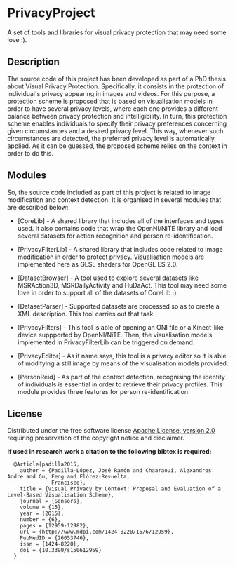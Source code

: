 PrivacyProject
=============
A set of tools and libraries for visual privacy protection that may need some love :). 

Description
-----------
The source code of this project has been developed as part of a PhD thesis about Visual Privacy Protection.
Specifically, it consists in the protection of individual's privacy appearing in images and videos. For this
purpose, a protection scheme is proposed that is based on visualisation models in order to have several privacy
levels, where each one provides a different balance between privacy protection and intelligibility. In turn,
this protection scheme enables individuals to specify their privacy preferences concerning given circumstances
and a desired privacy level. This way, whenever such circumstances are detected, the preferred privacy level is
automatically applied. As it can be guessed, the proposed scheme relies on the context in order to do this.

Modules
-------
So, the source code included as part of this project is related to image modification and context detection. It is organised in several modules that are described below:

* [CoreLib] - A shared library that includes all of the interfaces and types used. It also contains code that wrap the OpenNI/NiTE library and load several datasets for action recognition and person re-identification.

* [PrivacyFilterLib] - A shared library that includes code related to image modification in order to protect privacy. Visualisation models are implemented here as GLSL shaders for OpenGL ES 2.0.

* [DatasetBrowser] - A tool used to explore several datasets like MSRAction3D, MSRDailyActivity and HuDaAct. This tool may need some love in order to support all of the datasets of CoreLib :).

* [DatasetParser] - Supported datasets are processed so as to create a XML description. This tool carries out that task.

* [PrivacyFilters] - This tool is able of opening an ONI file or a Kinect-like device suppported by OpenNI/NiTE. Then, the visualisation models implemented in PrivacyFilterLib can be triggered on demand.

* [PrivacyEditor] - As it name says, this tool is a privacy editor so it is able of modifying a still image by means of the visualisation models provided.

* [PersonReid] - As part of the context detection, recognising the identity of individuals is essential in order to retrieve their privacy profiles. This module provides three features for person re-identification.


License
-------
Distributed under the free software license [Apache License, version 2.0](http://www.apache.org/licenses/LICENSE-2.0) requiring preservation of the copyright notice and disclaimer.

**If used in research work a citation to the following bibtex is required:**
```
  @Article{padilla2015,
    author = {Padilla-López, José Ramón and Chaaraoui, Alexandros Andre and Gu, Feng and Flórez-Revuelta, 
              Francisco},
    title = {Visual Privacy by Context: Proposal and Evaluation of a Level-Based Visualisation Scheme},
    journal = {Sensors},
    volume = {15},
    year = {2015},
    number = {6},
    pages = {12959-12982},
    url = {http://www.mdpi.com/1424-8220/15/6/12959},
    PubMedID = {26053746},
    issn = {1424-8220},
    doi = {10.3390/s150612959}
  }
```
